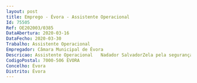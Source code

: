 ```yaml
--- 
layout: post
title: Emprego - Évora - Assistente Operacional
Id: 75505
Ref: OE202003/0385
DataAbertura: 2020-03-16
DataFecho: 2020-03-30
Trabalho: Assistente Operacional
Empregador: Câmara Municipal de Évora
Descricao: Assistente Operacional   Nadador SalvadorZela pela segurança dos utilizadores das piscinas e restantes equipamentos, encaminha os utilizadores e transmite lhes as regras de utilização e segurança, administra primeiros socorros quando necessário, auxilia na manutenção e conservação dos espaços adjacentes aos tanques.
CodigoPostal: 7000-506 ÉVORA
Concelho: Évora
Distrito: Évora
--- 
```

